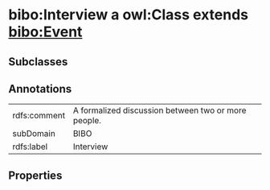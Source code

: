 # bibo:Interview a owl:Class extends [bibo:Event](/ontology/bibo/Event)

## Subclasses

## Annotations

|||
|-----|-----|
|rdfs:comment|A formalized discussion between two or more people.|
|subDomain|BIBO|
|rdfs:label|Interview|

## Properties

